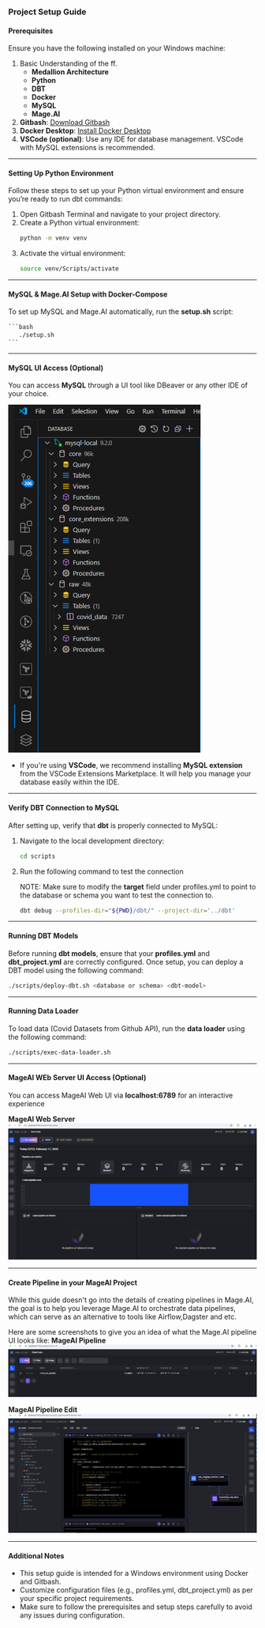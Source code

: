 ### Project Setup Guide

#### Prerequisites
Ensure you have the following installed on your Windows machine:
1. Basic Understanding of the ff.
    - **Medallion Architecture**
    - **Python**
    - **DBT**
    - **Docker**
    - **MySQL**
    - **Mage.AI**
2. **Gitbash**: [Download Gitbash](https://git-scm.com/downloads)
3. **Docker Desktop**: [Install Docker Desktop](https://docs.docker.com/desktop/setup/install/windows-install/)
4. **VSCode (optional)**: Use any IDE for database management. VSCode with MySQL extensions is recommended.

---

#### Setting Up Python Environment
Follow these steps to set up your Python virtual environment and ensure you’re ready to run dbt commands:

1. Open Gitbash Terminal and navigate to your project directory.
2. Create a Python virtual environment:
    ```bash
    python -m venv venv
    ```
3. Activate the virtual environment:
    ```bash
    source venv/Scripts/activate
    ```

---

#### MySQL & Mage.AI Setup with Docker-Compose
To set up MySQL and Mage.AI automatically, run the **setup.sh** script:

    ```bash
       ./setup.sh 
    ```

---

#### MySQL UI Access (Optional)
You can access **MySQL** through a UI tool like DBeaver or any other IDE of your choice.

![MySQL VSCode Extension](image.png)

- If you're using **VSCode**, we recommend installing **MySQL extension** from the VSCode Extensions Marketplace. It will help you manage your database easily within the IDE.

---

#### Verify DBT Connection to MySQL
After setting up, verify that **dbt** is properly connected to MySQL:

1. Navigate to the local development directory:
    ```bash
    cd scripts
    ```
2. Run the following command to test the connection

    NOTE: Make sure to modify the **target** field under profiles.yml to point to the database or schema you want to test the connection to.
    ```bash
    dbt debug --profiles-dir="${PWD}/dbt/" --project-dir='../dbt'
    ```

--- 

#### Running DBT Models

Before running **dbt models**, ensure that your **profiles.yml** and **dbt_project.yml** are correctly configured.
Once setup, you can deploy a DBT model using the following command:
```bash
./scripts/deploy-dbt.sh <database or schema> <dbt-model>
```

---

#### Running Data Loader

To load data (Covid Datasets from Github API), run the **data loader** using the following command:
```bash
./scripts/exec-data-loader.sh
```

---

#### MageAI WEb Server UI Access (Optional)
You can access MageAI Web UI via **localhost:6789** for an interactive experience

**MageAI Web Server**
![MageAI Web Server](image-1.png)

---

#### Create Pipeline in your MageAI Project
While this guide doesn't go into the details of creating pipelines in Mage.AI, the goal is to help you leverage Mage.AI to orchestrate data pipelines, which can serve as an alternative to tools like Airflow,Dagster and etc.

Here are some screenshots to give you an idea of what the Mage.AI pipeline UI looks like:
**MageAI Pipeline**
![MageAI Pipeline](image-2.png)

**MageAI Pipeline Edit**
![MageAI Pipeline Edit](image-3.png)

---

#### Additional Notes
- This setup guide is intended for a Windows environment using Docker and Gitbash.
- Customize configuration files (e.g., profiles.yml, dbt_project.yml) as per your specific project requirements.
- Make sure to follow the prerequisites and setup steps carefully to avoid any issues during configuration.